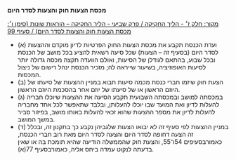**מכסת הצעות חוק והצעות לסדר היום**

[מקור: חלק ז׳ - הליך החקיקה / פרק שביעי - הליך החקיקה – הוראות שונות (סימן ו׳: מכסת הצעות חוק והצעות לסדר היום) / סעיף 99](https://he.wikisource.org/wiki/תקנון_הכנסת#סעיף_99)

 * (א) ועדת הכנסת תקבע את מכסת הצעות החוק הפרטיות לדיון מוקדם וההצעות לסדר היום (בסעיף זה – הצעות) שכל סיעה רשאית להציע בכל מושב של הכנסת ובכל שבוע, בהתאם לגודלן של הסיעות, ואולם הוועדה תקצה מכסה גדולה יותר לסיעות האופוזיציה, בשיעור שייראה לה; מזכיר הכנסת ינהל רישום של ניצול המכסות.
 * (ב) הצעת חוק שיזמו חברי כנסת מכמה סיעות תבוא במניין ההצעות של סיעתו של היוזם הראשון או של סיעתו של יוזם אחר בהסכמת היוזם הראשון.
 * (ג) במכסתה למושב ובמכסתה השבועית תקבע הסיעה את ההצעות שיוכלו חבריה להעלות לדיון ואת המועד שבו יוכלו להעלותן, ובלבד שתאפשר לכל אחד מחבריה להעלות לדיון את מספר ההצעות שהוא זכאי להעלות באותו מושב, בפיזור סביר במשך המושב.
 * (ד) במניין ההצעות לפי סעיף זה לא יבואו הצעות שלגביהן נקבע כך בתקנון זה, ובכלל זה הצעה דחופה לסדר היום והצעה לסדר היום מאת רוב חברי הכנסת, כאמורבסעיפים 54ו־55, והצעת חוק שהממשלה הודיעה שהיא תומכת בה או שאין בדעתה לנקוט עמדה ביחס אליה, כאמורבסעיף 77(א).